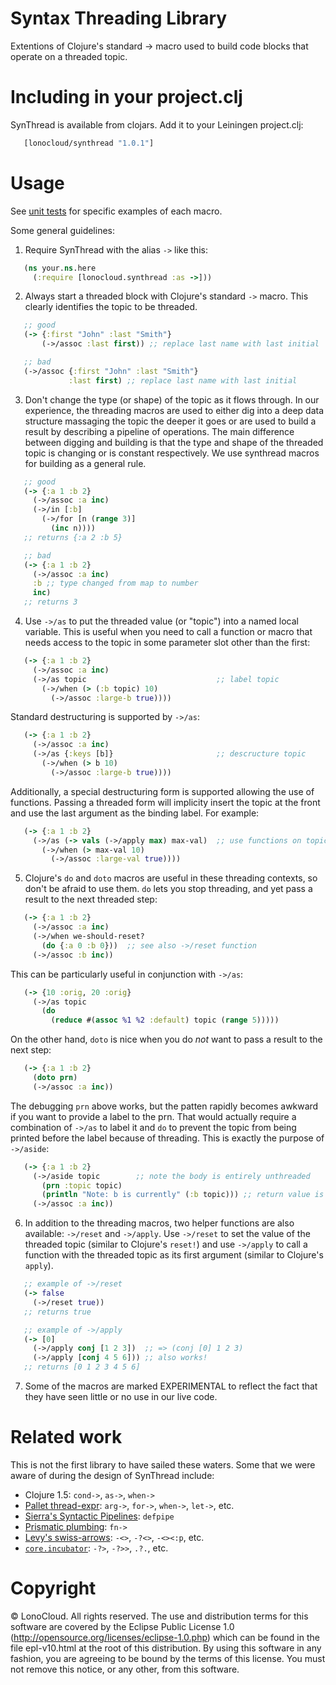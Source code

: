 # Syntax Threading Library

Extentions of Clojure's standard -> macro used to build code blocks that
operate on a threaded topic.

# Including in your project.clj

SynThread is available from clojars. Add it to your Leiningen project.clj:

```clojure
   [lonocloud/synthread "1.0.1"]
```

# Usage

See [unit tests](http://github.com/LonoCloud/synthread/blob/master/test/lonocloud/synthread/test.clj#L11)
for specific examples of each macro.

Some general guidelines:

1. Require SynThread with the alias `->` like this:
```clojure
   (ns your.ns.here
     (:require [lonocloud.synthread :as ->]))
```

2. Always start a threaded block with Clojure's standard `->` macro.
This clearly identifies the topic to be threaded.
```clojure
   ;; good
   (-> {:first "John" :last "Smith"}
       (->/assoc :last first)) ;; replace last name with last initial

   ;; bad
   (->/assoc {:first "John" :last "Smith"}
             :last first) ;; replace last name with last initial
```

3. Don't change the type (or shape) of the topic as it flows through. In our
experience, the threading macros are used to either dig into a deep data
structure massaging the topic the deeper it goes or are used to build a
result by describing a pipeline of operations. The main difference between
digging and building is that the type and shape of the threaded topic is
changing or is constant respectively. We use synthread macros for building as
a general rule.
```clojure
   ;; good
   (-> {:a 1 :b 2}
     (->/assoc :a inc)
     (->/in [:b]
       (->/for [n (range 3)]
         (inc n))))
   ;; returns {:a 2 :b 5}

   ;; bad
   (-> {:a 1 :b 2}
     (->/assoc :a inc)
     :b ;; type changed from map to number
     inc)
   ;; returns 3
```

4. Use `->/as` to put the threaded value (or "topic") into a named
local variable. This is useful when you need to call a function or
macro that needs access to the topic in some parameter slot other than
the first:
```clojure
   (-> {:a 1 :b 2}
     (->/assoc :a inc)
     (->/as topic                             ;; label topic
       (->/when (> (:b topic) 10)
         (->/assoc :large-b true))))
```
Standard destructuring is supported by `->/as`:
```clojure
   (-> {:a 1 :b 2}
     (->/assoc :a inc)
     (->/as {:keys [b]}                       ;; descructure topic
       (->/when (> b 10)
         (->/assoc :large-b true))))
```
Additionally, a special destructuring form is supported allowing the
use of functions. Passing a threaded form will implicity insert the
topic at the front and use the last argument as the binding label. For
example:
```clojure
   (-> {:a 1 :b 2}
     (->/as (-> vals (->/apply max) max-val)  ;; use functions on topic
       (->/when (> max-val 10)
         (->/assoc :large-val true))))
```

5. Clojure's `do` and `doto` macros are useful in these threading
contexts, so don't be afraid to use them. `do` lets you stop
threading, and yet pass a result to the next threaded step:
```clojure
   (-> {:a 1 :b 2}
     (->/assoc :a inc)
     (->/when we-should-reset?
       (do {:a 0 :b 0}))  ;; see also ->/reset function
     (->/assoc :b inc))
```
This can be particularly useful in conjunction with `->/as`:
```clojure
   (-> {10 :orig, 20 :orig}
     (->/as topic
       (do
         (reduce #(assoc %1 %2 :default) topic (range 5)))))
```
On the other hand, `doto` is nice when you do *not* want to pass a
result to the next step:
```clojure
   (-> {:a 1 :b 2}
     (doto prn)
     (->/assoc :a inc))
```
The debugging `prn` above works, but the patten rapidly becomes
awkward if you want to provide a label to the prn. That would actually
require a combination of `->/as` to label it and `do` to prevent the
topic from being printed before the label because of threading. This
is exactly the purpose of `->/aside`:
```clojure
   (-> {:a 1 :b 2}
     (->/aside topic        ;; note the body is entirely unthreaded
       (prn :topic topic)
       (println "Note: b is currently" (:b topic))) ;; return value is ignored
     (->/assoc :a inc))
```

6. In addition to the threading macros, two helper functions are also
available: `->/reset` and `->/apply`. Use `->/reset` to set the value
of the threaded topic (similar to Clojure's `reset!`) and use
`->/apply` to call a function with the threaded topic as its first
argument (similar to Clojure's `apply`).
```clojure
   ;; example of ->/reset
   (-> false
     (->/reset true))
   ;; returns true

   ;; example of ->/apply
   (-> [0]
     (->/apply conj [1 2 3])  ;; => (conj [0] 1 2 3)
     (->/apply [conj 4 5 6])) ;; also works!
   ;; returns [0 1 2 3 4 5 6]
```

7. Some of the macros are marked EXPERIMENTAL to reflect the fact that
they have seen little or no use in our live code.

# Related work

This is not the first library to have sailed these waters. Some that
we were aware of during the design of SynThread include:

- Clojure 1.5: `cond->`, `as->`, `when->`
- [Pallet thread-expr](https://github.com/pallet/thread-expr): `arg->`, `for->`, `when->`, `let->`, etc.
- [Sierra's Syntactic Pipelines](http://stuartsierra.com/2012/09/12/when-to-write-a-macro): `defpipe`
- [Prismatic plumbing](https://github.com/Prismatic/plumbing/blob/master/src/plumbing/core.clj#L210): `fn->`
- [Levy's swiss-arrows](https://github.com/rplevy/swiss-arrows): `-<>`, `-?<>`, `-<><:p`, etc.
- [`core.incubator`](https://github.com/clojure/core.incubator): `-?>`, `-?>>`, `.?.`, etc.

# Copyright
© LonoCloud. All rights reserved.
The use and distribution terms for this software are covered by the
Eclipse Public License 1.0 (http://opensource.org/licenses/eclipse-1.0.php)
which can be found in the file epl-v10.html at the root of this distribution.
By using this software in any fashion, you are agreeing to be bound by
the terms of this license.
You must not remove this notice, or any other, from this software.


